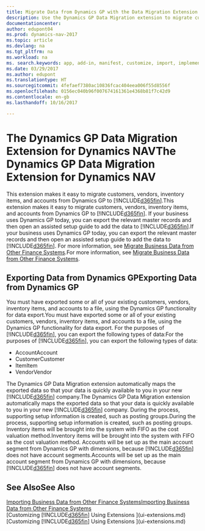 ```yaml
---
title: Migrate Data from Dynamics GP with the Data Migration Extension
description: Use the Dynamics GP Data Migration extension to migrate customers, vendors, inventory items, and accounts from Dynamics GP to Dynamics NAV.
documentationcenter: 
author: edupont04
ms.prod: dynamics-nav-2017
ms.topic: article
ms.devlang: na
ms.tgt_pltfrm: na
ms.workload: na
ms. search.keywords: app, add-in, manifest, customize, import, implement
ms.date: 03/29/2017
ms.author: edupont
ms.translationtype: HT
ms.sourcegitcommit: 4fefaef7380ac10836fcac404eea006f55d8556f
ms.openlocfilehash: 0156ec040b96f007674161361e4368b81f7c42d9
ms.contentlocale: en-gb
ms.lasthandoff: 10/16/2017

---
```

# <a name="the-dynamics-gp-data-migration-extension-for-dynamics-nav"></a><span data-ttu-id="f5869-103">The Dynamics GP Data Migration Extension for Dynamics NAV</span><span class="sxs-lookup"><span data-stu-id="f5869-103">The Dynamics GP Data Migration Extension for Dynamics NAV</span></span>
<span data-ttu-id="f5869-104">This extension makes it easy to migrate customers, vendors, inventory items, and accounts from Dynamics GP to [!INCLUDE[d365fin](includes/d365fin_md.md)].</span><span class="sxs-lookup"><span data-stu-id="f5869-104">This extension makes it easy to migrate customers, vendors, inventory items, and accounts from Dynamics GP to [!INCLUDE[d365fin](includes/d365fin_md.md)].</span></span> <span data-ttu-id="f5869-105">If your business uses Dynamics GP today, you can export the relevant master records and then open an assisted setup guide to add the data to [!INCLUDE[d365fin](includes/d365fin_md.md)].</span><span class="sxs-lookup"><span data-stu-id="f5869-105">If your business uses Dynamics GP today, you can export the relevant master records and then open an assisted setup guide to add the data to [!INCLUDE[d365fin](includes/d365fin_md.md)].</span></span> <span data-ttu-id="f5869-106">For more information, see [Migrate Business Data from Other Finance Systems](upload-data.md).</span><span class="sxs-lookup"><span data-stu-id="f5869-106">For more information, see [Migrate Business Data from Other Finance Systems](upload-data.md).</span></span>

## <a name="exporting-data-from-dynamics-gp"></a><span data-ttu-id="f5869-107">Exporting Data from Dynamics GP</span><span class="sxs-lookup"><span data-stu-id="f5869-107">Exporting Data from Dynamics GP</span></span>
<span data-ttu-id="f5869-108">You must have exported some or all of your existing customers, vendors, inventory items, and accounts to a file, using the Dynamics GP functionality for data export.</span><span class="sxs-lookup"><span data-stu-id="f5869-108">You must have exported some or all of your existing customers, vendors, inventory items, and accounts to a file, using the Dynamics GP functionality for data export.</span></span> <span data-ttu-id="f5869-109">For the purposes of [!INCLUDE[d365fin](includes/d365fin_md.md)], you can export the following types of data:</span><span class="sxs-lookup"><span data-stu-id="f5869-109">For the purposes of [!INCLUDE[d365fin](includes/d365fin_md.md)], you can export the following types of data:</span></span>

* <span data-ttu-id="f5869-110">Account</span><span class="sxs-lookup"><span data-stu-id="f5869-110">Account</span></span>  
* <span data-ttu-id="f5869-111">Customer</span><span class="sxs-lookup"><span data-stu-id="f5869-111">Customer</span></span>  
* <span data-ttu-id="f5869-112">Item</span><span class="sxs-lookup"><span data-stu-id="f5869-112">Item</span></span>  
* <span data-ttu-id="f5869-113">Vendor</span><span class="sxs-lookup"><span data-stu-id="f5869-113">Vendor</span></span>  

<span data-ttu-id="f5869-114">The Dynamics GP Data Migration extension automatically maps the exported data so that your data is quickly available to you in your new [!INCLUDE[d365fin](includes/d365fin_md.md)] company.</span><span class="sxs-lookup"><span data-stu-id="f5869-114">The Dynamics GP Data Migration extension automatically maps the exported data so that your data is quickly available to you in your new [!INCLUDE[d365fin](includes/d365fin_md.md)] company.</span></span> <span data-ttu-id="f5869-115">During the process, supporting setup information is created, such as posting groups.</span><span class="sxs-lookup"><span data-stu-id="f5869-115">During the process, supporting setup information is created, such as posting groups.</span></span> <span data-ttu-id="f5869-116">Inventory items will be brought into the system with FIFO as the cost valuation method.</span><span class="sxs-lookup"><span data-stu-id="f5869-116">Inventory items will be brought into the system with FIFO as the cost valuation method.</span></span> <span data-ttu-id="f5869-117">Accounts will be set up as the main account segment from Dynamics GP with dimensions, because [!INCLUDE[d365fin](includes/d365fin_long_md.md)] does not have account segments.</span><span class="sxs-lookup"><span data-stu-id="f5869-117">Accounts will be set up as the main account segment from Dynamics GP with dimensions, because [!INCLUDE[d365fin](includes/d365fin_long_md.md)] does not have account segments.</span></span>

## <a name="see-also"></a><span data-ttu-id="f5869-118">See Also</span><span class="sxs-lookup"><span data-stu-id="f5869-118">See Also</span></span>
[<span data-ttu-id="f5869-119">Importing Business Data from Other Finance Systems</span><span class="sxs-lookup"><span data-stu-id="f5869-119">Importing Business Data from Other Finance Systems</span></span>](upload-data.md)  
<span data-ttu-id="f5869-120">[Customizing [!INCLUDE[d365fin](includes/d365fin_md.md)] Using Extensions ](ui-extensions.md)</span><span class="sxs-lookup"><span data-stu-id="f5869-120">[Customizing [!INCLUDE[d365fin](includes/d365fin_md.md)] Using Extensions ](ui-extensions.md)</span></span>  

